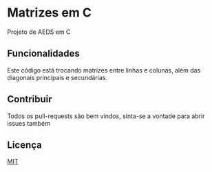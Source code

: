 # Matrizes em C

Projeto de AEDS em C

## Funcionalidades

Este código está trocando matrizes entre linhas e colunas, além das diagonais principais e secundárias.

## Contribuir
Todos os pull-requests são bem vindos, sinta-se a vontade para abrir issues também

## Licença
[MIT](https://choosealicense.com/licenses/mit/)
